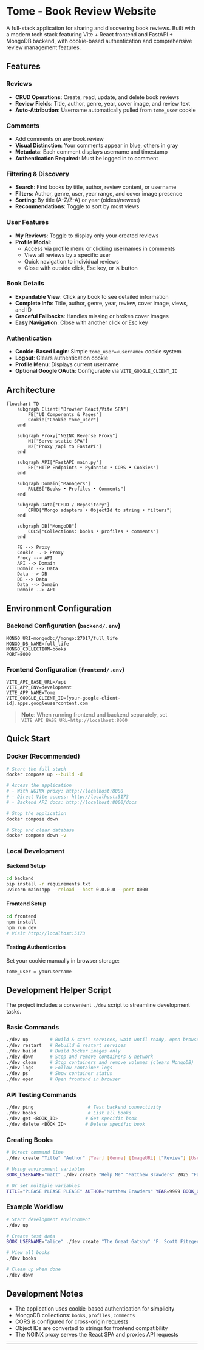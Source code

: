 # Tome - Book Review Website

A full-stack application for sharing and discovering book reviews. Built with a modern tech stack featuring Vite + React frontend and FastAPI + MongoDB backend, with cookie-based authentication and comprehensive review management features.

## Features

### Reviews
- **CRUD Operations**: Create, read, update, and delete book reviews
- **Review Fields**: Title, author, genre, year, cover image, and review text
- **Auto-Attribution**: Username automatically pulled from `tome_user` cookie

### Comments
- Add comments on any book review
- **Visual Distinction**: Your comments appear in blue, others in gray
- **Metadata**: Each comment displays username and timestamp
- **Authentication Required**: Must be logged in to comment

### Filtering & Discovery
- **Search**: Find books by title, author, review content, or username
- **Filters**: Author, genre, user, year range, and cover image presence
- **Sorting**: By title (A-Z/Z-A) or year (oldest/newest)
- **Recommendations**: Toggle to sort by most views

### User Features
- **My Reviews**: Toggle to display only your created reviews
- **Profile Modal**: 
  - Access via profile menu or clicking usernames in comments
  - View all reviews by a specific user
  - Quick navigation to individual reviews
  - Close with outside click, Esc key, or ✕ button

### Book Details
- **Expandable View**: Click any book to see detailed information
- **Complete Info**: Title, author, genre, year, review, cover image, views, and ID
- **Graceful Fallbacks**: Handles missing or broken cover images
- **Easy Navigation**: Close with another click or Esc key

### Authentication
- **Cookie-Based Login**: Simple `tome_user=<username>` cookie system
- **Logout**: Clears authentication cookie
- **Profile Menu**: Displays current username
- **Optional Google OAuth**: Configurable via `VITE_GOOGLE_CLIENT_ID`

## Architecture

```mermaid
flowchart TD
    subgraph Client["Browser React/Vite SPA"]
        FE["UI Components & Pages"]
        Cookie["Cookie tome_user"]
    end
    
    subgraph Proxy["NGINX Reverse Proxy"]
        N1["Serve static SPA"]
        N2["Proxy /api to FastAPI"]
    end
    
    subgraph API["FastAPI main.py"]
        EP["HTTP Endpoints • Pydantic • CORS • Cookies"]
    end
    
    subgraph Domain["Managers"]
        RULES["Books • Profiles • Comments"]
    end
    
    subgraph Data["CRUD / Repository"]
        CRUD["Mongo adapters • ObjectId to string • filters"]
    end
    
    subgraph DB["MongoDB"]
        COLS["Collections: books • profiles • comments"]
    end
    
    FE --> Proxy
    Cookie -.-> Proxy
    Proxy --> API
    API --> Domain
    Domain --> Data
    Data --> DB
    DB --> Data
    Data --> Domain
    Domain --> API
```

## Environment Configuration

### Backend Configuration (`backend/.env`)
```env
MONGO_URI=mongodb://mongo:27017/full_life
MONGO_DB_NAME=full_life
MONGO_COLLECTION=books
PORT=8000
```

### Frontend Configuration (`frontend/.env`)
```env
VITE_API_BASE_URL=/api
VITE_APP_ENV=development
VITE_APP_NAME=Tome
VITE_GOOGLE_CLIENT_ID=[your-google-client-id].apps.googleusercontent.com
```

> **Note**: When running frontend and backend separately, set `VITE_API_BASE_URL=http://localhost:8000`

## Quick Start

### Docker (Recommended)
```bash
# Start the full stack
docker compose up --build -d

# Access the application
# - With NGINX proxy: http://localhost:8080
# - Direct Vite access: http://localhost:5173
# - Backend API docs: http://localhost:8000/docs

# Stop the application
docker compose down

# Stop and clear database
docker compose down -v
```

### Local Development

#### Backend Setup
```bash
cd backend
pip install -r requirements.txt
uvicorn main:app --reload --host 0.0.0.0 --port 8000
```

#### Frontend Setup
```bash
cd frontend
npm install
npm run dev
# Visit http://localhost:5173
```

#### Testing Authentication
Set your cookie manually in browser storage:
```
tome_user = yourusername
```

## Development Helper Script

The project includes a convenient `./dev` script to streamline development tasks.

### Basic Commands
```bash
./dev up        # Build & start services, wait until ready, open browser
./dev restart   # Rebuild & restart services
./dev build     # Build Docker images only
./dev down      # Stop and remove containers & network
./dev clean     # Stop containers and remove volumes (clears MongoDB)
./dev logs      # Follow container logs
./dev ps        # Show container status
./dev open      # Open frontend in browser
```

### API Testing Commands
```bash
./dev ping                    # Test backend connectivity
./dev books                   # List all books
./dev get <BOOK_ID>          # Get specific book
./dev delete <BOOK_ID>       # Delete specific book
```

### Creating Books
```bash
# Direct command line
./dev create "Title" "Author" [Year] [Genre] [ImageURL] ["Review"] [Username]

# Using environment variables
BOOK_USERNAME="matt" ./dev create "Help Me" "Matthew Brawders" 2025 "Fantasy" "https://example.com/image.jpg" "Loved it"

# Or set multiple variables
TITLE="PLEASE PLEASE PLEASE" AUTHOR="Matthew Brawders" YEAR=9999 BOOK_USERNAME="matt" ./dev create
```

### Example Workflow
```bash
# Start development environment
./dev up

# Create test data
BOOK_USERNAME="alice" ./dev create "The Great Gatsby" "F. Scott Fitzgerald" 1925 "Fiction"

# View all books
./dev books

# Clean up when done
./dev down
```

## Development Notes

- The application uses cookie-based authentication for simplicity
- MongoDB collections: `books`, `profiles`, `comments`
- CORS is configured for cross-origin requests
- Object IDs are converted to strings for frontend compatibility
- The NGINX proxy serves the React SPA and proxies API requests

---
